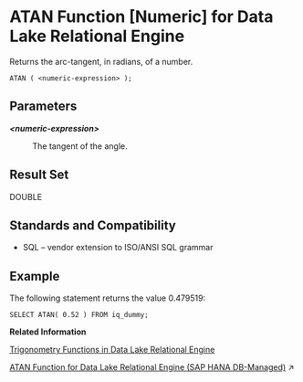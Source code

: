 <!-- loioa534e83384f21015a17bd5947c1575b2 -->

# ATAN Function \[Numeric\] for Data Lake Relational Engine

Returns the arc-tangent, in radians, of a number.



```
ATAN ( <numeric-expression> );
```



<a name="loioa534e83384f21015a17bd5947c1575b2__ATAN_parm1"/>

## Parameters


<dl>
<dt><b>

*<numeric-expression\>*

</b></dt>
<dd>

The tangent of the angle.



</dd>
</dl>



<a name="loioa534e83384f21015a17bd5947c1575b2__ATAN_returns1"/>

## Result Set

DOUBLE



<a name="loioa534e83384f21015a17bd5947c1575b2__ATAN_standards1"/>

## Standards and Compatibility

-   SQL – vendor extension to ISO/ANSI SQL grammar



<a name="loioa534e83384f21015a17bd5947c1575b2__ATAN_example1"/>

## Example

The following statement returns the value 0.479519:

```
SELECT ATAN( 0.52 ) FROM iq_dummy;
```

**Related Information**  


[Trigonometry Functions in Data Lake Relational Engine](trigonometry-functions-in-data-lake-relational-engine-caafd14.md "Some numeric functions return trigonometric information.")

[ATAN Function for Data Lake Relational Engine (SAP HANA DB-Managed)](https://help.sap.com/viewer/a898e08b84f21015969fa437e89860c8/2024_1_QRC/en-US/4d0428abd20f49fea3612d88cf749e7d.html "Returns the arc-tangent, in radians, of a number.") :arrow_upper_right:

